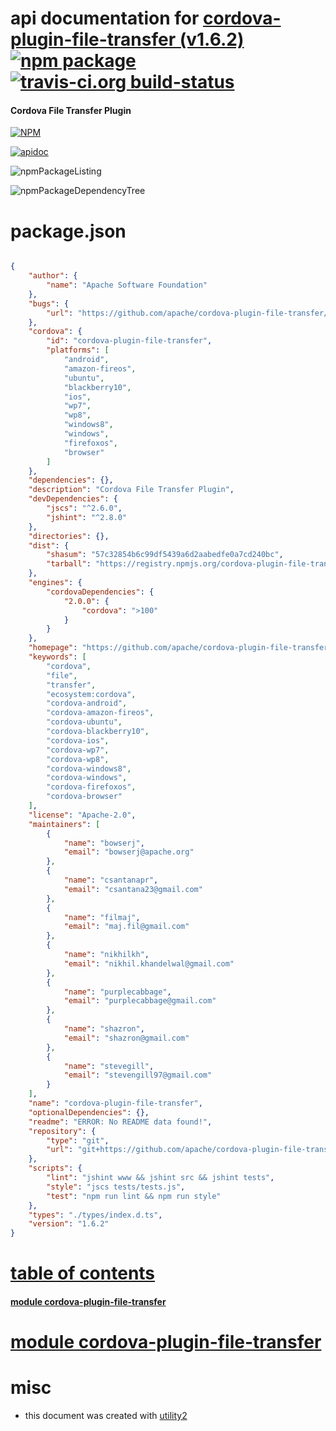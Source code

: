# api documentation for  [cordova-plugin-file-transfer (v1.6.2)](https://github.com/apache/cordova-plugin-file-transfer#readme)  [![npm package](https://img.shields.io/npm/v/npmdoc-cordova-plugin-file-transfer.svg?style=flat-square)](https://www.npmjs.org/package/npmdoc-cordova-plugin-file-transfer) [![travis-ci.org build-status](https://api.travis-ci.org/npmdoc/node-npmdoc-cordova-plugin-file-transfer.svg)](https://travis-ci.org/npmdoc/node-npmdoc-cordova-plugin-file-transfer)
#### Cordova File Transfer Plugin

[![NPM](https://nodei.co/npm/cordova-plugin-file-transfer.png?downloads=true)](https://www.npmjs.com/package/cordova-plugin-file-transfer)

[![apidoc](https://npmdoc.github.io/node-npmdoc-cordova-plugin-file-transfer/build/screenCapture.buildNpmdoc.browser._2Fhome_2Ftravis_2Fbuild_2Fnpmdoc_2Fnode-npmdoc-cordova-plugin-file-transfer_2Ftmp_2Fbuild_2Fapidoc.html.png)](https://npmdoc.github.io/node-npmdoc-cordova-plugin-file-transfer/build/apidoc.html)

![npmPackageListing](https://npmdoc.github.io/node-npmdoc-cordova-plugin-file-transfer/build/screenCapture.npmPackageListing.svg)

![npmPackageDependencyTree](https://npmdoc.github.io/node-npmdoc-cordova-plugin-file-transfer/build/screenCapture.npmPackageDependencyTree.svg)



# package.json

```json

{
    "author": {
        "name": "Apache Software Foundation"
    },
    "bugs": {
        "url": "https://github.com/apache/cordova-plugin-file-transfer/issues"
    },
    "cordova": {
        "id": "cordova-plugin-file-transfer",
        "platforms": [
            "android",
            "amazon-fireos",
            "ubuntu",
            "blackberry10",
            "ios",
            "wp7",
            "wp8",
            "windows8",
            "windows",
            "firefoxos",
            "browser"
        ]
    },
    "dependencies": {},
    "description": "Cordova File Transfer Plugin",
    "devDependencies": {
        "jscs": "^2.6.0",
        "jshint": "^2.8.0"
    },
    "directories": {},
    "dist": {
        "shasum": "57c32854b6c99df5439a6d2aabedfe0a7cd240bc",
        "tarball": "https://registry.npmjs.org/cordova-plugin-file-transfer/-/cordova-plugin-file-transfer-1.6.2.tgz"
    },
    "engines": {
        "cordovaDependencies": {
            "2.0.0": {
                "cordova": ">100"
            }
        }
    },
    "homepage": "https://github.com/apache/cordova-plugin-file-transfer#readme",
    "keywords": [
        "cordova",
        "file",
        "transfer",
        "ecosystem:cordova",
        "cordova-android",
        "cordova-amazon-fireos",
        "cordova-ubuntu",
        "cordova-blackberry10",
        "cordova-ios",
        "cordova-wp7",
        "cordova-wp8",
        "cordova-windows8",
        "cordova-windows",
        "cordova-firefoxos",
        "cordova-browser"
    ],
    "license": "Apache-2.0",
    "maintainers": [
        {
            "name": "bowserj",
            "email": "bowserj@apache.org"
        },
        {
            "name": "csantanapr",
            "email": "csantana23@gmail.com"
        },
        {
            "name": "filmaj",
            "email": "maj.fil@gmail.com"
        },
        {
            "name": "nikhilkh",
            "email": "nikhil.khandelwal@gmail.com"
        },
        {
            "name": "purplecabbage",
            "email": "purplecabbage@gmail.com"
        },
        {
            "name": "shazron",
            "email": "shazron@gmail.com"
        },
        {
            "name": "stevegill",
            "email": "stevengill97@gmail.com"
        }
    ],
    "name": "cordova-plugin-file-transfer",
    "optionalDependencies": {},
    "readme": "ERROR: No README data found!",
    "repository": {
        "type": "git",
        "url": "git+https://github.com/apache/cordova-plugin-file-transfer.git"
    },
    "scripts": {
        "lint": "jshint www && jshint src && jshint tests",
        "style": "jscs tests/tests.js",
        "test": "npm run lint && npm run style"
    },
    "types": "./types/index.d.ts",
    "version": "1.6.2"
}
```



# <a name="apidoc.tableOfContents"></a>[table of contents](#apidoc.tableOfContents)

#### [module cordova-plugin-file-transfer](#apidoc.module.cordova-plugin-file-transfer)



# <a name="apidoc.module.cordova-plugin-file-transfer"></a>[module cordova-plugin-file-transfer](#apidoc.module.cordova-plugin-file-transfer)



# misc
- this document was created with [utility2](https://github.com/kaizhu256/node-utility2)
